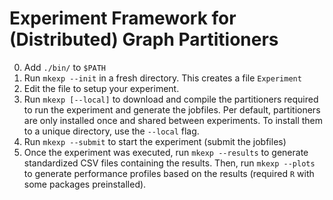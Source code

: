# Experiment Framework for (Distributed) Graph Partitioners

0. Add `./bin/` to `$PATH`
1. Run `mkexp --init` in a fresh directory. This creates a file `Experiment`
2. Edit the file to setup your experiment.
3. Run `mkexp [--local]` to download and compile the partitioners required to run the experiment and generate the jobfiles.
   Per default, partitioners are only installed once and shared between experiments. To install them to a unique directory, use the `--local` flag.
4. Run `mkexp --submit` to start the experiment (submit the jobfiles)
5. Once the experiment was executed, run `mkexp --results` to generate standardized CSV files containing the results. 
   Then, run `mkexp --plots` to generate performance profiles based on the results (required `R` with some packages preinstalled).

